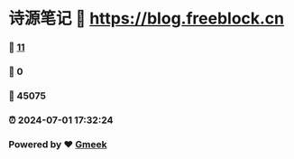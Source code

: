 # 诗源笔记 :link: https://blog.freeblock.cn 
### :page_facing_up: [11](https://blog.freeblock.cn/tag.html) 
### :speech_balloon: 0 
### :hibiscus: 45075 
### :alarm_clock: 2024-07-01 17:32:24 
### Powered by :heart: [Gmeek](https://github.com/Meekdai/Gmeek)
